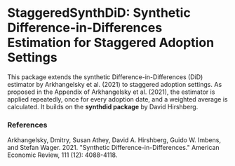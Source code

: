 # StaggeredSynthDiD: Synthetic Difference-in-Differences Estimation for Staggered Adoption Settings

This package extends the synthetic Difference-in-Differences (DiD) estimator by Arkhangelsky et al. (2021) to staggered adoption settings.
As proposed in the Appendix of Arkhangelsky et al. (2021), the estimator is applied repeatedly, once for every adoption date, and a weighted average is calculated.
It builds on the **synthdid package** by David Hirshberg.

### References
Arkhangelsky, Dmitry, Susan Athey, David A. Hirshberg, Guido W. Imbens, and Stefan Wager. 2021. "Synthetic Difference-in-Differences." American Economic Review, 111 (12): 4088-4118.
